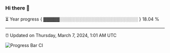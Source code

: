 ### Hi there 👋

⏳ Year progress { ▓▓▓▓▓░░░░░░░░░░░░░░░░░░░░░░░░░ } 18.04 %

---

⏰ Updated on Thursday, March 7, 2024, 1:01 AM UTC

![Progress Bar CI](https://github.com/arthurbuhl/arthurbuhl/workflows/Progress%20Bar%20CI/badge.svg)
